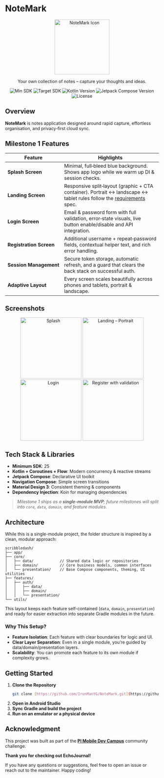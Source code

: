 # NoteMark

<p align="center">
  <img src="[path_to_app_icon]" alt="NoteMark Icon" width="180"/>
</p>

<p align="center">
  Your own collection of notes – capture your thoughts and ideas.
</p>

<p align="center">
  <img src="https://img.shields.io/badge/Min%20SDK-24-blue.svg" alt="Min SDK"/>
  <img src="https://img.shields.io/badge/Target%20SDK-35-brightgreen.svg" alt="Target SDK"/>
  <img src="https://img.shields.io/badge/Kotlin-2.0.20-purple.svg" alt="Kotlin Version"/>
  <img src="https://img.shields.io/badge/Jetpack%20ComposeBom-2025.02.00-orange.svg" alt="Jetpack Compose Version"/>
  <img src="https://img.shields.io/badge/License-MIT-green.svg" alt="License"/>
</p>

## Overview

**NoteMark** is notes application designed around rapid capture, effortless organisation, and privacy‑first cloud sync.

## Milestone 1 Features

| Feature                 | Highlights                                                                                                                |
| ----------------------- | ------------------------------------------------------------------------------------------------------------------------- |
| **Splash Screen**       | Minimal, full‑bleed blue background. Shows app logo while we warm up DI & session checks.                       |
| **Landing Screen**      | Responsive split‑layout (graphic + CTA container). Portrait ↔ landscape ↔ tablet rules follow the [requirements](#) spec. |
| **Login Screen**        | Email & password form with full validation, error‑state visuals, live button enable/disable and API integration.          |
| **Registration Screen** | Additional username + repeat‑password fields, contextual helper text, and rich error handling.                            |
| **Session Management**  | Secure token storage, automatic refresh, and a guard that clears the back stack on successful auth.                       |
| **Adaptive Layout**     | Every screen scales beautifully across phones and tablets, portrait & landscape.                                          |

## Screenshots

<p align="center">
  <img src="[screenshots/splash.png]" width="200" alt="Splash"/>
  <img src="[screenshots/landing_portrait.png]" width="200" alt="Landing – Portrait"/>
  <img src="[screenshots/login.png]" width="200" alt="Login"/>
  <img src="[screenshots/register_error.png]" width="200" alt="Register with validation"/>
</p>

## Tech Stack & Libraries

-   **Minimum SDK**: 25
-   **Kotlin + Coroutines + Flow**: Modern concurrency & reactive streams
-   **Jetpack Compose**: Declarative UI toolkit
-   **Navigation Compose**: Simple screen transitions
-   **Material Design 3**: Consistent theming & components
-   **Dependency Injection**: Koin for managing dependencies

> *Milestone 1 ships as a **single‑module MVP**; future milestones will split into `core`, `data`, `domain`, and feature modules.*

## Architecture

While this is a single-module project, the folder structure is inspired by a clean, modular approach:

```
scribbledash/
├── app/
├── core/
│   ├── data/            // Shared data logic or repositories
│   ├── domain/          // Core business models, common interfaces
│   └── presentation/    // Base Compose components, theming, UI utilities
├── features/
│   ├── auth/
│   │   ├── data/
│   │   ├── domain/
│   │   └── presentation/
└── utils/
```
This layout keeps each feature self-contained (`data`, `domain`, `presentation`) and ready for easier extraction into separate Gradle modules in the future.

### Why This Setup?

-   **Feature Isolation**: Each feature with clear boundaries for logic and UI.
-   **Clear Layer Separation**: Even in a single module, you’re guided by data/domain/presentation layers.
-   **Scalability**: You can promote each feature to its own module if complexity grows.

## Getting Started

1.  **Clone the Repository**
    ```bash
    git clone [https://github.com/IronManYG/NoteMark.git](https://github.com/IronManYG/NoteMark.git)
    ```
2.  **Open in Android Studio**
3.  **Sync Gradle and build the project**
4.  **Run on an emulator or a physical device**

## Acknowledgment

This project was built as part of the **[Pl Mobile Dev Campus](https://pl-coding.com/campus/)** community challenge.

**Thank you for checking out EchoJournal!**

If you have any questions or suggestions, feel free to open an issue or reach out to the maintainer. Happy coding!
